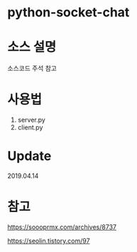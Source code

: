 # python-socket-chat

# 소스 설명

소스코드 주석 참고

# 사용법

1. server.py 
2. client.py

# Update

2019.04.14

# 참고
https://soooprmx.com/archives/8737

https://seolin.tistory.com/97
